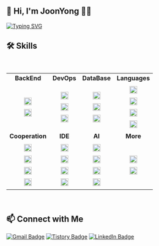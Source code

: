 ## :wave: Hi, I'm JoonYong  :man_technologist:
<a href="https://git.io/typing-svg"><img src="https://readme-typing-svg.demolab.com?font=Fira+Code&weight=500&size=17&pause=1000&color=F0F0F0&background=FFFFFF00&center=%EA%B1%B0%EC%A7%93&vCenter=%EA%B1%B0%EC%A7%93&repeat=%EC%A7%84%EC%8B%A4&random=%EA%B1%B0%EC%A7%93&width=630&lines=Developer+who+enjoys+achieving+through+challenges+%F0%9F%98%84+" alt="Typing SVG" /></a>


## :hammer_and_wrench: Skills
<br/>

<table>
  <tr>
    <td align="center"><strong>BackEnd</strong></td>
    <td align="center"><strong>DevOps</strong></td>
    <td align="center"><strong>DataBase</strong></td>
    <td align="center"><strong>Languages</strong></td>
  </tr>
  <tr>
    <td align="center">
      <img src="https://img.shields.io/badge/Spring%20Boot-6DB33F?style=plastic&logo=Spring%20Boot&logoColor=white" style="height: 20px; margin: 5px;"><br>
      <img src="https://img.shields.io/badge/Flask-000000?style=plastic&logo=Flask&logoColor=white" style="height: 20px; margin: 5px;"><br>
    </td>
    <td align="center">
      <img src="https://img.shields.io/badge/Amazon AWS-232F3E?style=plastic&logo=amazonwebservices&logoColor=white" style="height: 20px; margin: 5px;"><br>
      <img src="https://img.shields.io/badge/Docker-2496ED?style=plastic&logo=Docker&logoColor=white" style="height: 20px; margin: 5px;"><br>
      <img src="https://img.shields.io/badge/GitHub%20Actions-2088FF?style=plastic&logo=GitHub%20Actions&logoColor=white" style="height: 20px; margin: 5px;"><br>
    </td>
    <td align="center">
      <img src="https://img.shields.io/badge/MySQL-4479A1?style=plastic&logo=MySQL&logoColor=white" style="height: 20px; margin: 5px;"><br>
      <img src="https://img.shields.io/badge/PostgreSQL-4169E1?style=plastic&logo=PostgreSQL&logoColor=white" style="height: 20px; margin: 5px;"><br>
      <img src="https://img.shields.io/badge/MongoDB-47A248?style=plastic&logo=MongoDB&logoColor=white" style="height: 20px; margin: 5px;"><br>
    </td>
    <td align="center">
      <img src="https://img.shields.io/badge/Java-007396?style=plastic&logo=openjdk&logoColor=white" style="height: 20px; margin: 5px;"><br>
      <img src="https://img.shields.io/badge/Kotlin-0095D5?style=plastic&logo=kotlin&logoColor=white" style="height: 20px; margin: 5px;"><br>
      <img src="https://img.shields.io/badge/Python-3776AB?style=plastic&logo=Python&logoColor=white" style="height: 20px; margin: 5px;"><br>
      <img src="https://img.shields.io/badge/C-A8B9CC?style=plastic&logo=C&logoColor=white" style="height: 20px; margin: 5px;"><br>
    </td>
  </tr>
  <tr>
    <td align="center"><strong>Cooperation</strong></td>
    <td align="center"><strong>IDE</strong></td>
    <td align="center"><strong>AI</strong></td>
    <td align="center"><strong>More</strong></td>
  </tr>
  <tr>
    <td align="center">
      <img src="https://img.shields.io/badge/Git-F05032?style=plastic&logo=Git&logoColor=white" style="height: 20px; margin: 5px;"><br>
      <img src="https://img.shields.io/badge/GitHub-181717?style=plastic&logo=GitHub&logoColor=white" style="height: 20px; margin: 5px;"><br>
<!--       <img src="https://img.shields.io/badge/Notion-000000?style=plastic&logo=Notion&logoColor=white" style="height: 20px; margin: 5px;"><br> -->
      <img src="https://img.shields.io/badge/Jira-0052CC?style=plastic&logo=Jira&logoColor=white" style="height: 20px; margin: 5px;"><br>
      <img src="https://img.shields.io/badge/Slack-4A154B?style=plastic&logo=Slack&logoColor=white" style="height: 20px; margin: 5px;"><br>
    </td>
    <td align="center">
      <img src="https://img.shields.io/badge/IntelliJ-000000?style=plastic&logo=IntelliJ%20IDEA&logoColor=white" style="height: 20px; margin: 5px;"><br>
      <img src="https://img.shields.io/badge/PyCharm-000000?style=plastic&logo=PyCharm&logoColor=white" style="height: 20px; margin: 5px;"><br>
      <img src="https://img.shields.io/badge/VSCode-007ACC?style=plastic&logo=visual-studio-code&logoColor=white" style="height: 20px; margin: 5px;"><br>
      <img src="https://img.shields.io/badge/Google%20Colab-F9AB00?style=plastic&logo=google-colab&logoColor=white" style="height: 20px; margin: 5px;"><br>
    </td>
    </td>
    <td align="center">
      <img src="https://img.shields.io/badge/LangChain-1C3C3C?style=plastic&logo=LangChain&logoColor=white" style="height: 20px; margin: 5px;" title="LangChain: Framework for RAG workflows"><br>
      <img src="https://img.shields.io/badge/LLaMA-EF8F22?style=plastic&logo=meta&logoColor=white" style="height: 20px; margin: 5px;" title="LLaMA: Open-source LLM by Meta AI"><br>
      <img src="https://img.shields.io/badge/OpenAI-412991?style=plastic&logo=openai&logoColor=white" style="height: 20px; margin: 5px;" title="OpenAI: GPT and advanced AI solutions"><br>
      <img src="https://img.shields.io/badge/Gemini-8E75B2?style=plastic&logo=googlegemini&logoColor=white" style="height: 20px; margin: 5px;" title="Gemini: Google's multimodal LLM"><br>
    </td>
    <td align="center">
      <img src="https://img.shields.io/badge/LabVIEW-FFDB00?style=plastic&logo=labview&logoColor=white" style="height: 20px; margin: 5px;" title="LabVIEW: Graphical programming for system design and control"><br>
      <img src="https://img.shields.io/badge/CATIA V5-005386?style=plastic&logo=dassaultsystemes&logoColor=white" style="height: 20px; margin: 5px;" title="CATIA V5: 3D design and engineering software by Dassault Systèmes"><br>
    </td>
  </tr>
</table>
<br/>

## :mailbox: Connect with Me
[![Gmail Badge](https://img.shields.io/badge/Gmail-EA4335?style=plastic&logo=Gmail&logoColor=white&link=mailto:joonyongpark99@gmail.com)](mailto:joonyongpark99@gmail.com)
[![Tistory Badge](https://img.shields.io/badge/Tistory-FF6000?style=plastic&logo=Tistory&logoColor=white&link=https://achieve-dev.tistory.com/)](https://achieve-dev.tistory.com/)
[![LinkedIn Badge](https://img.shields.io/badge/LinkedIn-0077B5?style=plastic&logo=LinkedIn&logoColor=white&link=https://www.linkedin.com/in/joonyongpark0331)](https://www.linkedin.com/in/joonyongpark0331)
